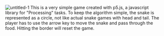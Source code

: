 ![untitled-1](https://user-images.githubusercontent.com/14056189/28378713-f09789d4-6cd2-11e7-8d1b-bc1771a33264.png)
This is a very simple game created with p5.js, a javascript library for "Processing" tasks. To keep the algorithm simple, the snake is represented as a circle, not like actual snake games with head and tail. The player has to use the arrow key to move the snake and pass through the food. Hitting the border will reset the game.
